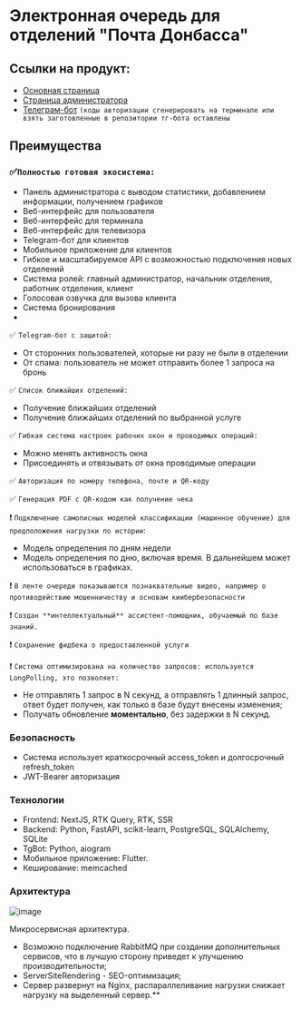 # Электронная очередь для отделений "Почта Донбасса"

## Ссылки на продукт:
- [Основная страница](https://frontend.enotgpt.ru/)
- [Страница администратора](https://frontend.enotgpt.ru/dashboard)
- [Телеграм-бот](https://t.me/post_donbass_bookings_bot) `(коды авторизации сгенерировать на терминале или взять заготовленные в репозитории тг-бота оставлены`

## Преимущества
### ✅`Полностью готовая экосистема:`
- Панель администратора с выводом статистики, добавлением информации, получением графиков
- Веб-интерфейс для пользователя
- Веб-интерфейс для терминала
- Веб-интерфейс для телевизора
- Telegram-бот для клиентов
- Мобильное приложение для клиентов
- Гибкое и масштабируемое API с возможностью подключения новых отделений
- Система ролей: главный администратор, начальник отделения, работник отделения, клиент
- Голосовая озвучка для вызова клиента
- Система бронирования
- 
✅ `Telegram-бот с защитой:`
- От сторонних пользователей, которые ни разу не были в отделении
- От спама: пользователь не может отправить более 1 запроса на бронь

✅ `Список ближайших отделений:`
- Получение ближайших отделений
- Получение ближайших отделений по выбранной услуге

✅ `Гибкая система настроек рабочих окон и проводимых операций:`
- Можно менять активность окна
- Присоединять и отвязывать от окна проводимые операции

✅ `Авторизация по номеру телефона, почте и QR-коду`

✅ `Генерация PDF с QR-кодом как получение чека`

❗️ `Подключение самописных моделей классификации (машинное обучение) для предположения нагрузки по истории`:
- Модель определения по дням недели
- Модель определения по дню, включая время. В дальнейшем может использоваться в графиках.

❗️ `В ленте очереди показываются познаквательные видео, например о противодействию мошенничеству и основам киибербезопасности`

❗️ `Создан **интеллектуальный** ассистент-помощник, обучаемый по базе знаний.`

❗️ `Сохранение фидбека о предоставленной услуги`


❗️  `Система оптимизирована на количество запросов: используется LongPolling, это позволяет: `
- Не отправлять 1 запрос в N секунд, а отправлять 1 длинный запрос, ответ будет получен, как только в базе будут внесены изменения;
- Получать обновление **моментально**, без задержки в N секунд.

### Безопасность
- Система использует краткосрочный access_token и долгосрочный refresh_token
- JWT-Bearer авторизация

### Технологии
- Frontend: NextJS, RTK Query, RTK, SSR
- Backend: Python, FastAPI, scikit-learn, PostgreSQL, SQLAlchemy, SQLite
- TgBot: Python, aiogram
- Мобильное приложение: Flutter. 
- Кеширование: memcached 

### Архитектура
![image](https://github.com/user-attachments/assets/de2633c8-b94b-4c18-b802-cc02f845209d)

Микросервисная архитектура. 

- Возможно подключение RabbitMQ при создании дополнительных сервисов, что в лучшую сторону приведет к улучшению производительности;
- ServerSiteRendering - SEO-оптимизация;
- Сервер развернут на Nginx, распараллеливание нагрузки снижает нагрузку на выделенный сервер.**
